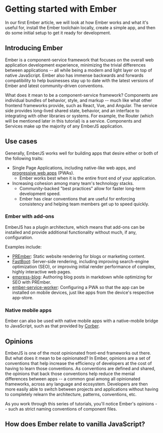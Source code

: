 # Getting started with Ember

In our first Ember article, we will look at how Ember works and what it's useful for, install the Ember toolchain locally, create a simple app, and then do some initial setup to get it ready for development.

## Introducing Ember

Ember is a component-service framework that focuses on the overall web application development experience, minimizing the trivial differences between applications -- all while being a modern and light layer on top of native JavaScript. Ember also has immense backwards and forwards compatibility to help businesses stay up to date with the latest versions of Ember and latest community-driven conventions.

What does it mean to be a component-service framework? Components are individual bundles of behavior, style, and markup -- much like what other frontend frameworks provide, such as React, Vue, and Angular. The service side provides long-lived shared state, behavior, and an interface to integrating with other libraries or systems. For example, the Router (which will be mentioned later in this tutorial) is a service. Components and Services make up the majority of any EmberJS application.

## Use cases

Generally, EmberJS works well for building apps that desire either or both of the following traits:

* Single Page Applications, including native-like web apps, and [progressive web apps](https://developer.mozilla.org/en-US/docs/Web/Progressive_web_apps) (PWAs).
    - Ember works best when it is the entire front end of your application.
* Increasing cohesion among many team's technology stacks.
    - Community-backed "best practices" allow for faster long-term development speed.
    - Ember has clear conventions that are useful for enforcing consistency and helping team members get up to speed quickly.

### Ember with add-ons

EmberJS has a plugin architecture, which means that add-ons can be installed and provide additional functionality without much, if any, configuration.

Examples include:

* [PREmber](https://github.com/ef4/prember): Static website rendering for blogs or marketing content.
* [FastBoot](https://ember-fastboot.com/): Server-side rendering, including improving search-engine optimization (SEO), or improving initial render performance of complex, highly interactive web pages.
* [empress-blog](https://empress-blog.netlify.app/welcome/): Authoring blog posts in markdown while optimizing for SEO with PREmber.
* [ember-service-worker](https://ember-service-worker.com/): Configuring a PWA so that the app can be installed on mobile devices, just like apps from the device's respective app-store.

### Native mobile apps

Ember can also be used with native mobile apps with a native-mobile bridge to JavaScript, such as that provided by [Corber](http://corber.io/).

## Opinions

EmberJS is one of the most opinionated front-end frameworks out there. But what does it mean to be opinionated? In Ember, opinions are a set of conventions that help increase the efficiency of developers at the cost of having to learn those conventions. As conventions are defined and shared, the opinions that back those conventions help reduce the menial differences between apps -- a common goal among all opinionated frameworks, across any language and ecosystem. Developers are then more easily able to switch between projects and applications without having to completely relearn the architecture, patterns, conventions, etc.

As you work through this series of tutorials, you'll notice Ember's opinions -- such as strict naming conventions of component files.

## How does Ember relate to vanilla JavaScript?